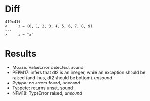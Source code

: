 # Diff
```shell
419c419
<     x = (0, 1, 2, 3, 4, 5, 6, 7, 8, 9)
---
>     x = "a"
```

# Results
- Mopsa: ValueError detected, sound
- PEPM17: infers that dt2 is an integer, while an exception should be raised (and thus, dt2 should be bottom). *unsound*
- Pytype: no errors found, *unsound*
- Typpete: returns unsat, sound
- NFM18: TypeError raised, *unsound*

